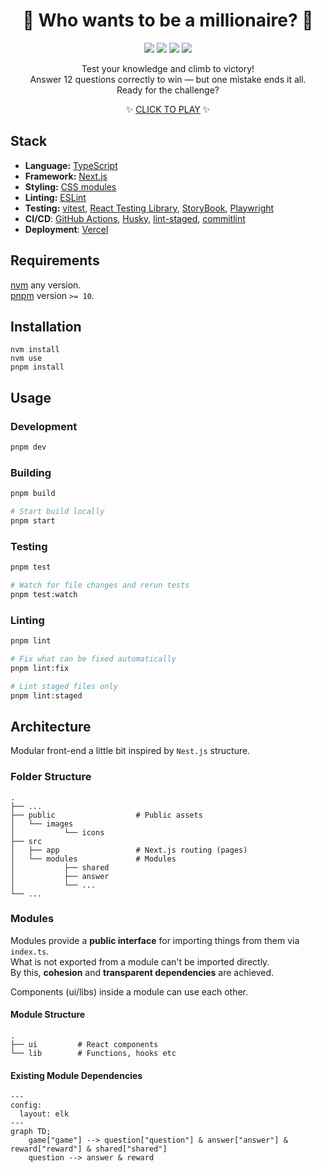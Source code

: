 <h1 align="center">💸 Who wants to be a millionaire? 💸</h1>

<p align="center">
  <img src="https://img.shields.io/badge/Node.js-22.14.0-green" />
  <img src="https://img.shields.io/badge/React-^19-blue" />
  <img src="https://img.shields.io/badge/Next.js-15.3.1-white" />
  <img src="https://img.shields.io/github/license/edvein-rin/who-wants-to-be-a-millionaire.svg?color=blue" />
<p>

<p align="center">
Test your knowledge and climb to victory!<br />
Answer 12 questions correctly to win — but one mistake ends it all.<br />
Ready for the challenge?
</p>

<p align="center">
  ✨ <a href="https://who-wants-to-be-a-millionaire-orcin.vercel.app/">CLICK TO PLAY</a> ✨
</p>

## Stack

- **Language:** [TypeScript](https://www.typescriptlang.org/)
- **Framework:** [Next.js](https://nextjs.org/)
- **Styling:** [CSS modules](https://github.com/css-modules/css-modules)
- **Linting:** [ESLint](https://eslint.org/)
- **Testing:** [vitest](https://vitest.dev/), [React Testing Library](https://testing-library.com/docs/react-testing-library/intro/), [StoryBook](https://storybook.js.org/), [Playwright](https://playwright.dev/)
- **CI/CD**: [GitHub Actions](https://github.com/features/actions), [Husky](https://typicode.github.io/husky/), [lint-staged](https://github.com/lint-staged/lint-staged), [commitlint](https://commitlint.js.org/)
- **Deployment**: [Vercel](https://vercel.com/)

## Requirements

[nvm](https://github.com/nvm-sh/nvm) any version.  
[pnpm](https://pnpm.io/installation) version `>= 10`.

## Installation

```
nvm install
nvm use
pnpm install
```

## Usage

### Development

```bash
pnpm dev
```

### Building

```bash
pnpm build
```

```bash
# Start build locally
pnpm start
```

### Testing

```bash
pnpm test
```

```bash
# Watch for file changes and rerun tests
pnpm test:watch
```

### Linting

```bash
pnpm lint
```

```bash
# Fix what can be fixed automatically
pnpm lint:fix
```

```bash
# Lint staged files only
pnpm lint:staged
```

## Architecture

Modular front-end a little bit inspired by `Nest.js` structure.

### Folder Structure

```
.
├── ...
├── public                  # Public assets
│   └── images
│           └── icons
├── src
│   ├── app                 # Next.js routing (pages)
│   └── modules             # Modules
│           ├── shared
│           ├── answer
│           └── ...
└── ...
```

### Modules

Modules provide a **public interface** for importing things from them via `index.ts`.  
What is not exported from a module can't be imported directly.  
By this, **cohesion** and **transparent dependencies** are achieved.

Components (ui/libs) inside a module can use each other.

#### Module Structure

```
.
├── ui         # React components
└── lib        # Functions, hooks etc
```

#### Existing Module Dependencies

```mermaid
---
config:
  layout: elk
---
graph TD;
    game["game"] --> question["question"] & answer["answer"] & reward["reward"] & shared["shared"]
    question --> answer & reward
```
